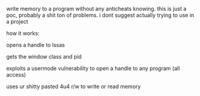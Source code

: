 write memory to a program without any anticheats knowing.
this is just a poc, probably a shit ton of problems. i dont suggest actually trying to use in a project


how it works:


opens a handle to lssas

gets the window class and pid

exploits a usermode vulnerability to open a handle to any program (all access)

uses ur shitty pasted 4u4 r/w to write or read memory
